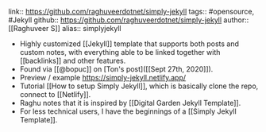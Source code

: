 link:: https://github.com/raghuveerdotnet/simply-jekyll
tags:: #opensource, #Jekyll
github:: https://github.com/raghuveerdotnet/simply-jekyll
author:: [[Raghuveer S]]
alias:: simplyjekyll

- Highly customized [[Jekyll]] template that supports both posts and custom notes, with everything able to be linked together with [[backlinks]] and other features.
- Found via [[@bopuc]] on [Ton's post]([[Sept 27th, 2020]]).
- Preview / example https://simply-jekyll.netlify.app/
- Tutorial [[How to setup Simply Jekyll]], which is basically clone the repo, connect to [[Netlify]].
- Raghu notes that it is inspired by [[Digital Garden Jekyll Template]].
- For less technical users, I have the beginnings of a [[Simply Jekyll Template]].